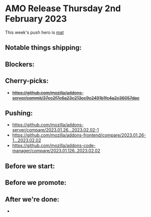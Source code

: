 # AMO Release Thursday 2nd February 2023

This week's push hero is [mat](https://github.com/diox)

## Notable things shipping:

## Blockers:

## Cherry-picks:
- ~~https://github.com/mozilla/addons-server/commit/37ce2f7e6a23c213cc9e2491b1fc4a2e36057dae~~

## Pushing:

- https://github.com/mozilla/addons-server/compare/2023.01.26...2023.02.02-1
- https://github.com/mozilla/addons-frontend/compare/2023.01.26-1...2023.02.02
- https://github.com/mozilla/addons-code-manager/compare/2023.01.126..2023.02.02

## Before we start:

## Before we promote:

## After we're done:
-
